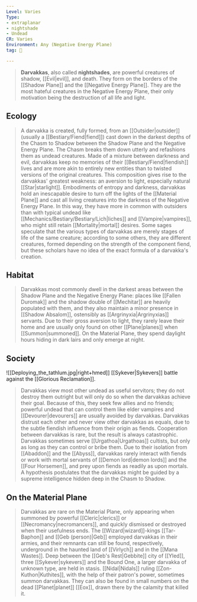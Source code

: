 ```yaml
---
Level: Varies
Type:
- extraplanar
- nightshade
- Undead
CR: Varies
Environment: Any (Negative Energy Plane)
tag: 👹

---
```


> **Darvakkas**, also called **nightshades**, are powerful creatures of shadow, [[Evil|evil]], and death. They form on the borders of the [[Shadow Plane]] and the [[Negative Energy Plane]]. They are the most hateful creatures in the Negative Energy Plane, their only motivation being the destruction of all life and light.



## Ecology

> A darvakka is created, fully formed, from an [[Outsider|outsider]] (usually a [[Bestiary/Fiend|fiend]]) cast down in the darkest depths of the Chasm to Shadow between the Shadow Plane and the Negative Energy Plane. The Chasm breaks them down utterly and refashions them as undead creatures.
> Made of a mixture between darkness and evil, darvakkas keep no memories of their [[Bestiary/Fiend|fiendish]] lives and are more akin to entirely new entities than to twisted versions of the original creatures. This composition gives rise to the darvakkas' greatest weakness: an aversion to light, especially natural [[Star|starlight]].
> Embodiments of entropy and darkness, darvakkas hold an inescapable desire to turn off the lights of the [[Material Plane]] and cast all living creatures into the darkness of the Negative Energy Plane. In this way, they have more in common with outsiders than with typical undead like [[Mechanics/Bestiary/Bestiary/Lich|liches]] and [[Vampire|vampires]], who might still retain [[Mortality|mortal]] desires.
> Some sages speculate that the various types of darvakkas are merely stages of life of the same creature; according to some others, they are different creatures, formed depending on the strength of the component fiend, but these scholars have no idea of the exact formula of a darvakka's creation.


## Habitat

> Darvakkas most commonly dwell in the darkest areas between the Shadow Plane and the Negative Energy Plane: places like [[Fallen Duromak]] and the shadow double of [[Mechitar]] are heavily populated with them, and they also maintain a minor presence in [[Shadow Absalom]], ostensibly as [[Argrinyxia|Argrinyxias]] servants. Due to their gross aversion to light, they rarely leave their home and are usually only found on other [[Plane|planes]] when [[Summon|summoned]]. On the Material Plane, they spend daylight hours hiding in dark lairs and only emerge at night.


## Society

![[Deploying_the_tathlum.jpg|right+hmed]] 
 [[Sykever|Sykevers]] battle against the [[Glorious Reclamation]].
> Darvakkas view most other undead as useful servitors; they do not destroy them outright but will only do so when the darvakkas achieve their goal. Because of this, they seek few allies and no friends; powerful undead that can control them like elder vampires and [[Devourer|devourers]] are usually avoided by darvakkas. Darvakkas distrust each other and never view other darvakkas as equals, due to the subtle fiendish influence from their origin as fiends. Cooperation between darvakkas is rare, but the result is always catastrophic.
> Darvakkas sometimes serve [[Urgathoa|Urgathoas]] cultists, but only as long as they can control or bribe them. Due to their isolation from [[Abaddon]] and the [[Abyss]], darvakkas rarely interact with fiends or work with mortal servants of [[Demon lord|demon lords]] and the [[Four Horsemen]], and prey upon fiends as readily as upon mortals.
> A hypothesis postulates that the darvakkas might be guided by a supreme intelligence hidden deep in the Chasm to Shadow.


## On the Material Plane

> Darvakkas are rare on the Material Plane, only appearing when summoned by powerful [[Cleric|clerics]] or [[Necromancy|necromancers]], and quickly dismissed or destroyed when their usefulness ends. The [[Wizard|wizard]]-kings [[Tar-Baphon]] and [[Geb (person)|Geb]] employed darvakkas in their armies, and their remnants can still be found, respectively, underground in the haunted land of [[Virlych]] and in the [[Mana Wastes]]. Deep between the [[Geb's Rest|Gebbite]] city of [[Yled]], three [[Sykever|sykevers]] and the Bound One, a larger darvakka of unknown type, are held in stasis. [[Nidal|Nidals]] ruling [[Zon-Kuthon|Kuthites]], with the help of their patron's power, sometimes summon darvakkas. They can also be found in small numbers on the dead [[Planet|planet]] [[Eox]], drawn there by the calamity that killed it.








